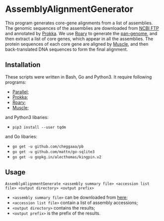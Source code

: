 # AssemblyAlignmentGenerator
This program generates core-gene alignments from a list of assemblies. The genomic sequences of the assemblies are downloaded from [NCBI FTP](ftp://ftp.ncbi.nlm.nih.gov/genomes/refseq/) and annotated by [Prokka](https://github.com/tseemann/prokka). We use [Roary](https://github.com/sanger-pathogens/Roary) to generate the [pan-genome](https://en.wikipedia.org/wiki/Pan-genome), and then extract a list of core genes, which appear in all the assemblies. The protein sequences of each core gene are aligned by [Muscle](https://www.drive5.com/muscle), and then back-translated DNA sequences to form the final alignment.

## Installation
These scripts were written in Bash, Go and Python3. It require following programs:
* [Parallel](https://www.gnu.org/software/parallel/);
* [Prokka](https://github.com/tseemann/prokka);
* [Roary](https://github.com/sanger-pathogens/Roary);
* [Muscle](https://www.drive5.com/muscle);

and Python3 libaries:
* `pip3 install --user tqdm`

and Go libaries:
* `go get -u github.com/cheggaaa/pb`
* `go get -u github.com/mattn/go-sqlite3`
* `go get -u gopkg.in/alecthomas/kingpin.v2`

## Usage
`AssemblyAlignmentGenerate <assembly summary file> <accession list file> <output directory> <output prefix>`
  * `<assembly summary file>` can be downloaded from [here](ftp://ftp.ncbi.nlm.nih.gov/genomes/refseq/assembly_summary_refseq.txt);
  * `<accession list file>` contain a list of assembly accessions;
  * `<output directory>` contains the results;
  * `<output prefix>` is the prefix of the results.
